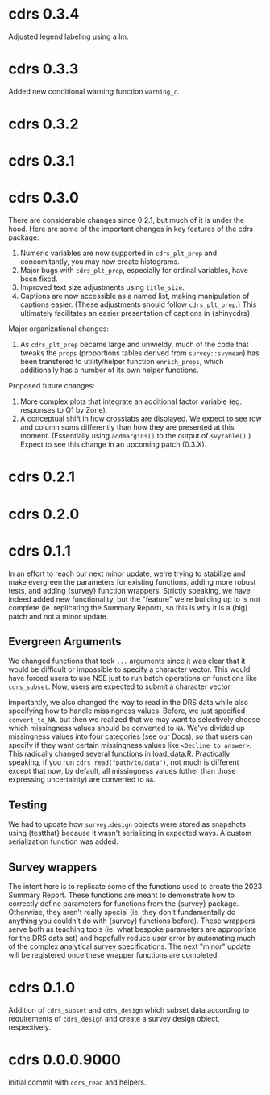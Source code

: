 # cdrs 0.3.4

Adjusted legend labeling using a lm.

# cdrs 0.3.3

Added new conditional warning function `warning_c`.

# cdrs 0.3.2

# cdrs 0.3.1

# cdrs 0.3.0

There are considerable changes since 0.2.1, but much of it is under the hood. Here are some of the important changes in key features of the cdrs package:

1. Numeric variables are now supported in `cdrs_plt_prep` and concomitantly, you may now create histograms.
2. Major bugs with `cdrs_plt_prep`, especially for ordinal variables, have been fixed.
3. Improved text size adjustments using `title_size`.
4. Captions are now accessible as a named list, making manipulation of captions easier. (These adjustments should follow `cdrs_plt_prep`.) This ultimately facilitates an easier presentation of captions in \{shinycdrs\}.

Major organizational changes:

1. As `cdrs_plt_prep` became large and unwieldy, much of the code that tweaks the `props` (proportions tables derived from `survey::svymean`) has been transfered to utility/helper function `enrich_props`, which additionally has a number of its own helper functions.

Proposed future changes:

1. More complex plots that integrate an additional factor variable (eg. responses to Q1 by Zone).
2. A conceptual shift in how crosstabs are displayed. We expect to see row and column sums differently than how they are presented at this moment. (Essentially using `addmargins()` to the output of `svytable()`.) Expect to see this change in an upcoming patch (0.3.X). 

# cdrs 0.2.1

# cdrs 0.2.0

# cdrs 0.1.1

In an effort to reach our next minor update, we're trying to stabilize and make evergreen the parameters for existing functions, adding more robust tests, and adding {survey} function wrappers. Strictly speaking, we have indeed added new functionality, but the "feature" we're building up to is not complete (ie. replicating the Summary Report), so this is why it is a (big) patch and not a minor update.

## Evergreen Arguments

We changed functions that took `...` arguments since it was clear that it would be difficult or impossible to specify a character vector. This would have forced users to use NSE just to run batch operations on functions like `cdrs_subset`. Now, users are expected to submit a character vector. 

Importantly, we also changed the way to read in the DRS data while also specifying how to handle missingness values. Before, we just specified `convert_to_NA`, but then we realized that we may want to selectively choose which missingness values should be converted to `NA`. We've divided up missingness values into four categories (see our Docs), so that users can specify if they want certain missingness values like `<Decline to answer>`. This radically changed several functions in load_data.R. Practically speaking, if you run `cdrs_read("path/to/data")`, not much is different except that now, by default, all missingness values (other than those expressing uncertainty) are converted to `NA`. 

## Testing

We had to update how `survey.design` objects were stored as snapshots using {testthat} because it wasn't serializing in expected ways. A custom serialization function was added.

## Survey wrappers

The intent here is to replicate some of the functions used to create the 2023 Summary Report. These functions are meant to demonstrate how to correctly define parameters for functions from the {survey} package. Otherwise, they aren't really special (ie. they don't fundamentally do anything you couldn't do with {survey} functions before). These wrappers serve both as teaching tools (ie. what bespoke parameters are appropriate for the DRS data set) and hopefully reduce user error by automating much of the complex analytical survey specifications. The next "minor" update will be registered once these wrapper functions are completed.

# cdrs 0.1.0

Addition of `cdrs_subset` and `cdrs_design` which subset data according to requirements of `cdrs_design` and create a survey design object, respectively.

# cdrs 0.0.0.9000

Initial commit with `cdrs_read` and helpers.
